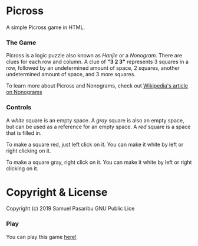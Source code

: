 # Picross
A simple Picross game in HTML.

### The Game

Picross is a logic puzzle also known as *Hanjie* or a *Nonogram*. There are clues for each row and column. A clue of
**"3 2 3"** represents 3 squares in a row, followed by an undetermined amount of space, 2 squares, another undetermined
amount of space, and 3 more squares.

To learn more about Picross and Nonograms, check out [Wikipedia's article on Nonograms](https://en.wikipedia.org/wiki/Nonogram)

### Controls

A *white* square is an empty space.
A *gray* square is also an empty space, but can be used as a reference for an empty space.
A *red* square is a space that is filled in.

To make a square red, just left click on it.  You can make it white by left or right clicking on it.

To make a square gray, right click on it.  You can make it white by left or right clicking on it.

# Copyright & License
  Copyright (c) 2019 Samuel Pasaribu GNU Public Lice

### Play

You can play this game [here!](http://thomasvidas.github.io/picross/)
